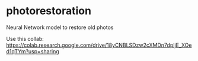 # photorestoration
Neural Network model to restore old photos


Use this collab: https://colab.research.google.com/drive/18yCNBLSDzw2cXMDn7dpIjE_XOed1qTYm?usp=sharing
